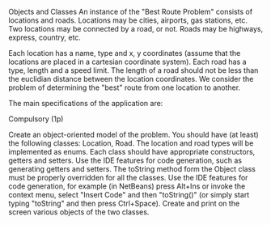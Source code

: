 Objects and Classes
An instance of the "Best Route Problem" consists of locations and roads. Locations may be cities, airports, gas stations, etc.
Two locations may be connected by a road, or not. Roads may be highways, express, country, etc.

Each location has a name, type and x, y coordinates (assume that the locations are placed in a cartesian coordinate system).
Each road has a type, length and a speed limit. The length of a road should not be less than the euclidian distance between the location coordinates.
We consider the problem of determining the "best" route from one location to another.

The main specifications of the application are:

Compulsory (1p)

  Create an object-oriented model of the problem. You should have (at least) the following classes: Location, Road.
  The location and road types will be implemented as enums.
  Each class should have appropriate constructors, getters and setters.
  Use the IDE features for code generation, such as generating getters and setters.
  The toString method form the Object class must be properly overridden for all the classes.
  Use the IDE features for code generation, for example (in NetBeans) press Alt+Ins or invoke the context menu, select "Insert Code" and then "toString()" (or simply start typing "toString" and then press Ctrl+Space).
  Create and print on the screen various objects of the two classes.
